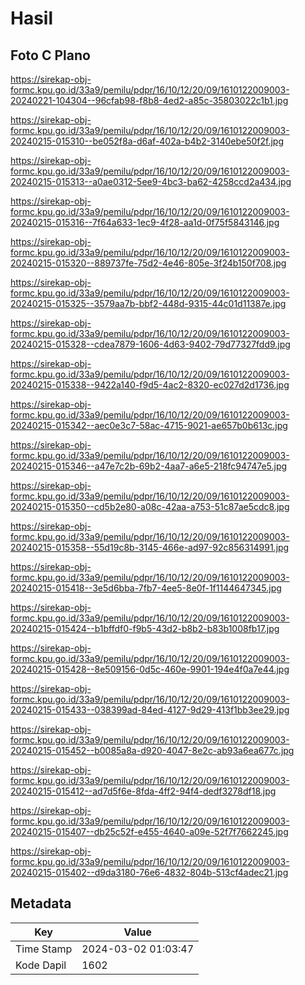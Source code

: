 # Hasil

## Foto C Plano

https://sirekap-obj-formc.kpu.go.id/33a9/pemilu/pdpr/16/10/12/20/09/1610122009003-20240221-104304--96cfab98-f8b8-4ed2-a85c-35803022c1b1.jpg

https://sirekap-obj-formc.kpu.go.id/33a9/pemilu/pdpr/16/10/12/20/09/1610122009003-20240215-015310--be052f8a-d6af-402a-b4b2-3140ebe50f2f.jpg

https://sirekap-obj-formc.kpu.go.id/33a9/pemilu/pdpr/16/10/12/20/09/1610122009003-20240215-015313--a0ae0312-5ee9-4bc3-ba62-4258ccd2a434.jpg

https://sirekap-obj-formc.kpu.go.id/33a9/pemilu/pdpr/16/10/12/20/09/1610122009003-20240215-015316--7f64a633-1ec9-4f28-aa1d-0f75f5843146.jpg

https://sirekap-obj-formc.kpu.go.id/33a9/pemilu/pdpr/16/10/12/20/09/1610122009003-20240215-015320--889737fe-75d2-4e46-805e-3f24b150f708.jpg

https://sirekap-obj-formc.kpu.go.id/33a9/pemilu/pdpr/16/10/12/20/09/1610122009003-20240215-015325--3579aa7b-bbf2-448d-9315-44c01d11387e.jpg

https://sirekap-obj-formc.kpu.go.id/33a9/pemilu/pdpr/16/10/12/20/09/1610122009003-20240215-015328--cdea7879-1606-4d63-9402-79d77327fdd9.jpg

https://sirekap-obj-formc.kpu.go.id/33a9/pemilu/pdpr/16/10/12/20/09/1610122009003-20240215-015338--9422a140-f9d5-4ac2-8320-ec027d2d1736.jpg

https://sirekap-obj-formc.kpu.go.id/33a9/pemilu/pdpr/16/10/12/20/09/1610122009003-20240215-015342--aec0e3c7-58ac-4715-9021-ae657b0b613c.jpg

https://sirekap-obj-formc.kpu.go.id/33a9/pemilu/pdpr/16/10/12/20/09/1610122009003-20240215-015346--a47e7c2b-69b2-4aa7-a6e5-218fc94747e5.jpg

https://sirekap-obj-formc.kpu.go.id/33a9/pemilu/pdpr/16/10/12/20/09/1610122009003-20240215-015350--cd5b2e80-a08c-42aa-a753-51c87ae5cdc8.jpg

https://sirekap-obj-formc.kpu.go.id/33a9/pemilu/pdpr/16/10/12/20/09/1610122009003-20240215-015358--55d19c8b-3145-466e-ad97-92c856314991.jpg

https://sirekap-obj-formc.kpu.go.id/33a9/pemilu/pdpr/16/10/12/20/09/1610122009003-20240215-015418--3e5d6bba-7fb7-4ee5-8e0f-1f1144647345.jpg

https://sirekap-obj-formc.kpu.go.id/33a9/pemilu/pdpr/16/10/12/20/09/1610122009003-20240215-015424--b1bffdf0-f9b5-43d2-b8b2-b83b1008fb17.jpg

https://sirekap-obj-formc.kpu.go.id/33a9/pemilu/pdpr/16/10/12/20/09/1610122009003-20240215-015428--8e509156-0d5c-460e-9901-194e4f0a7e44.jpg

https://sirekap-obj-formc.kpu.go.id/33a9/pemilu/pdpr/16/10/12/20/09/1610122009003-20240215-015433--038399ad-84ed-4127-9d29-413f1bb3ee29.jpg

https://sirekap-obj-formc.kpu.go.id/33a9/pemilu/pdpr/16/10/12/20/09/1610122009003-20240215-015452--b0085a8a-d920-4047-8e2c-ab93a6ea677c.jpg

https://sirekap-obj-formc.kpu.go.id/33a9/pemilu/pdpr/16/10/12/20/09/1610122009003-20240215-015412--ad7d5f6e-8fda-4ff2-94f4-dedf3278df18.jpg

https://sirekap-obj-formc.kpu.go.id/33a9/pemilu/pdpr/16/10/12/20/09/1610122009003-20240215-015407--db25c52f-e455-4640-a09e-52f7f7662245.jpg

https://sirekap-obj-formc.kpu.go.id/33a9/pemilu/pdpr/16/10/12/20/09/1610122009003-20240215-015402--d9da3180-76e6-4832-804b-513cf4adec21.jpg


## Metadata

| Key        | Value               |
| ---------- | ------------------- |
| Time Stamp | 2024-03-02 01:03:47 |
| Kode Dapil | 1602                |




